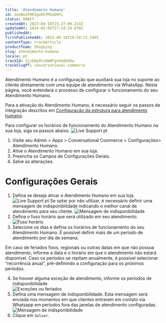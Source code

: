 ```yaml
---
title: 'Atendimento Humano'
id: 1woBo299K5gvDG7MSa8HYL
status: DRAFT
createdAt: 2023-04-18T15:27:09.214Z
updatedAt: 2024-01-05T17:14:29.070Z
publishedAt: 
firstPublishedAt: 2023-04-18T19:58:12.540Z
contentType: trackArticle
productTeam: Shopping
slug: atendimento-humano
locale: pt
trackId: 5jzEWy0lv6mMTgnO4db85w
trackSlugPT: conversational-commerce
---
```


Atendimento Humano é a configuração que auxiliará sua loja no suporte ao cliente diretamente com uma equipe de atendimento via WhatsApp. Nesta página, você entenderá o processo de configurar o funcionamento do seu Atendimento Humano.

Para a ativação do Atendimento Humano, é necessário seguir os passos de integração descritos em [Configuração da estrutura para atendimento humano](https://help.vtex.com/pt/tracks/conversational-commerce-vtex--5UZ9BdvwwtZm2t9QTXcbZs/SxhYiiqUJYiQX4CIWxmVE).

Para configurar os horários de funcionamento do Atendimento Humano na sua loja, siga os passos abaixo.
![Live Support pt](//images.ctfassets.net/alneenqid6w5/LUYDZvr1wopIGPIxieLPh/cf276b86b26aaa97131b381e7d47aff0/image1.png)

1. Visite seu Admin > Apps > Conversational Commerce > Configurações> Atendimento Humano.
2. Ative o Atendimento Humano em sua loja.
4. Preencha os Campos de Configurações Gerais.
5. Salve as alterações.

# Configurações Gerais

1. Defina se deseja ativar o Atendimento Humano em sua loja. 
![Live Support pt](//images.ctfassets.net/alneenqid6w5/LUYDZvr1wopIGPIxieLPh/cf276b86b26aaa97131b381e7d47aff0/image1.png)
Se optar por não utilizar, é necessário definir uma mensagem de indisponibilidade indicando o melhor canal de atendimento para seu cliente. 
![Mensagem de indisponibilidade](//images.ctfassets.net/alneenqid6w5/16iLFjlXSqrrAW34s8PIXn/893fc8739cf19e9160a37c650614af2b/Mensagem_de_indisponibilidade.png)
2. Defina o fuso horário que será utilizado em seu atendimento. 
![Fuso horário](//images.ctfassets.net/alneenqid6w5/6cJ4PNNKSc4LQl7MHuBLNA/70da2f837c8ace1dcf4f03196d03eeb6/Hor__rios_de_funcionamento.png)
3. Selecione os dias e defina os horários de funcionamento do seu Atendimento Humano. É possível definir mais de um período de atendimento por dia de semana. 

<div class="alert alert-info">
Em caso de feriados fixos, regionais ou outras datas em que não possua atendimento, informe a data e o horário em que o atendimento não estará disponível. Caso os períodos se repitam anualmente, é possível selecionar “recorrência anual”, pré-definindo a configuração para os próximos períodos.
</div>

<ol start="4">
  <li>Se houver alguma exceção de atendimento, informe os períodos de indisponibilidade.<br><img src="//images.ctfassets.net/alneenqid6w5/2z0LWtsZqBbxpjbf060Hvu/b9e85eff01bcd5f86a685720b7b9a1f0/image4.png" alt="Exceções ou feriados"></li>
  <li>Defina uma mensagem de indisponibilidade. Esta mensagem será enviada nos momentos em que clientes entrarem em contato via Whatsapp em períodos fora das janelas de atendimento configuradas.<br><img src="//images.ctfassets.net/alneenqid6w5/16iLFjlXSqrrAW34s8PIXn/893fc8739cf19e9160a37c650614af2b/Mensagem_de_indisponibilidade.png" alt="Mensagem de indisponibilidade"></li>
  <li>Clique em <code>Salvar</code>.</li>
</ol> 

